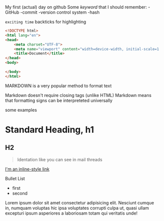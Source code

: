 My first (actual) day on github
Some *keyword* that I should remember: 
-GitHub
-commit
-version control system
-hash

`exciting time`
backticks for highlighting


```html
<!DOCTYPE html>
<html lang="en">
<head>
    <meta charset="UTF-8">
    <meta name="viewport" content="width=device-width, initial-scale=1.0">
    <title>Document</title>
</head>
<body>
    
</body>
</html>
```


MARKDOWN is a very popular method to format text

Markdown doesn't require closing tags (unlike HTML)
Markdown means that formatting signs can be interpreteted universally


some examples

# Standard Heading, h1

## H2


> Identation like you can see in mail threads

[I'm an inline-style link](https://www.google.com/)

Bullet List

- first
- second

Lorem ipsum dolor sit amet consectetur adipisicing elit. Nesciunt cumque in, numquam voluptas hic ipsa voluptates corrupti culpa ut, quasi ullam excepturi ipsum asperiores a laboriosam totam qui veritatis unde!
